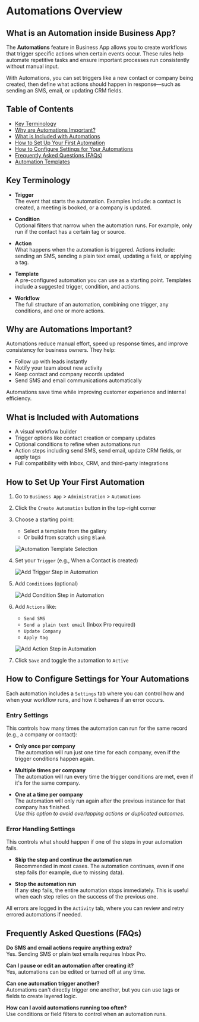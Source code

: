 # Automations Overview

## What is an Automation inside Business App?
The **Automations** feature in Business App allows you to create workflows that trigger specific actions when certain events occur. These rules help automate repetitive tasks and ensure important processes run consistently without manual input.

With Automations, you can set triggers like a new contact or company being created, then define what actions should happen in response—such as sending an SMS, email, or updating CRM fields.

## Table of Contents
- [Key Terminology](#key-terminology)
- [Why are Automations Important?](#why-are-automations-important)
- [What is Included with Automations](#what-is-included-with-automations)
- [How to Set Up Your First Automation](#how-to-set-up-your-first-automation)
- [How to Configure Settings for Your Automations](#how-to-configure-settings-for-your-automations)
- [Frequently Asked Questions (FAQs)](#frequently-asked-questions-faqs)
- [Automation Templates](./automations_templates.md)

## Key Terminology

- **Trigger**  
  The event that starts the automation. Examples include: a contact is created, a meeting is booked, or a company is updated.

- **Condition**  
  Optional filters that narrow when the automation runs. For example, only run if the contact has a certain tag or source.

- **Action**  
  What happens when the automation is triggered. Actions include: sending an SMS, sending a plain text email, updating a field, or applying a tag.

- **Template**  
  A pre-configured automation you can use as a starting point. Templates include a suggested trigger, condition, and actions.

- **Workflow**  
  The full structure of an automation, combining one trigger, any conditions, and one or more actions.

## Why are Automations Important?
Automations reduce manual effort, speed up response times, and improve consistency for business owners. They help:

- Follow up with leads instantly
- Notify your team about new activity
- Keep contact and company records updated
- Send SMS and email communications automatically

Automations save time while improving customer experience and internal efficiency.

## What is Included with Automations
- A visual workflow builder
- Trigger options like contact creation or company updates
- Optional conditions to refine when automations run
- Action steps including send SMS, send email, update CRM fields, or apply tags
- Full compatibility with Inbox, CRM, and third-party integrations

## How to Set Up Your First Automation
1. Go to `Business App` > `Administration` > `Automations`
2. Click the `Create Automation` button in the top-right corner
3. Choose a starting point:
   - Select a template from the gallery
   - Or build from scratch using `Blank`

    ![Automation Template Selection](../../img/automations_template.png)

4. Set your `Trigger` (e.g., When a Contact is created)

    ![Add Trigger Step in Automation](../../img/automations_add_trigger.png)

5. Add `Conditions` (optional)

    ![Add Condition Step in Automation](../../img/automations_add_conditions.png)

6. Add `Actions` like:
   - `Send SMS`
   - `Send a plain text email` (Inbox Pro required)
   - `Update Company`
   - `Apply tag`

    ![Add Action Step in Automation](../../img/automations_add_actions.png)

7. Click `Save` and toggle the automation to `Active`

## How to Configure Settings for Your Automations

Each automation includes a `Settings` tab where you can control how and when your workflow runs, and how it behaves if an error occurs.

### Entry Settings

This controls how many times the automation can run for the same record (e.g., a company or contact):

- **Only once per company**  
  The automation will run just one time for each company, even if the trigger conditions happen again.

- **Multiple times per company**  
  The automation will run every time the trigger conditions are met, even if it's for the same company.

- **One at a time per company**  
  The automation will only run again after the previous instance for that company has finished.  
  _Use this option to avoid overlapping actions or duplicated outcomes._

### Error Handling Settings

This controls what should happen if one of the steps in your automation fails.

- **Skip the step and continue the automation run**  
  Recommended in most cases. The automation continues, even if one step fails (for example, due to missing data).

- **Stop the automation run**  
  If any step fails, the entire automation stops immediately. This is useful when each step relies on the success of the previous one.

All errors are logged in the `Activity` tab, where you can review and retry errored automations if needed.

## Frequently Asked Questions (FAQs)

**Do SMS and email actions require anything extra?**  
Yes. Sending SMS or plain text emails requires Inbox Pro.

**Can I pause or edit an automation after creating it?**  
Yes, automations can be edited or turned off at any time.

**Can one automation trigger another?**  
Automations can't directly trigger one another, but you can use tags or fields to create layered logic.

**How can I avoid automations running too often?**  
Use conditions or field filters to control when an automation runs.

